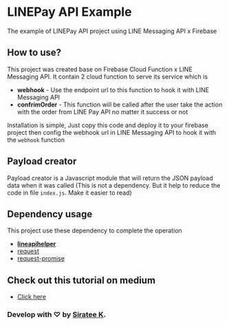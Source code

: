 # LINEPay API Example
The example of LINEPay API project using LINE Messaging API x Firebase

## How to use?
This project was created base on Firebase Cloud Function x LINE Messaging API. It contain 2 cloud function to serve its service which is
* **webhook** - Use the endpoint url to this function to hook it with LINE Messaging API
* **confrimOrder** - This function will be called after the user take the action with the order from LINE Pay API no matter it success or not


Installation is simple, Just copy this code and deploy it to your firebase project then config the webhook url in LINE Messaging API to hook it with the `webhook` function

## Payload creator
Payload creator is a Javascript module that will return the JSON payload data when it was called (This is not a dependency. But it help to reduce the code in file `index.js`. Make it easier to read)

## Dependency usage
This project use these dependency to complete the operation
* **[lineapihelper](https://www.npmjs.com/package/lineapihelper)**
* [request](https://www.npmjs.com/package/request)
* [request-promise](https://www.npmjs.com/package/request-promise)

## Check out this tutorial on medium
* [Click here](https://sirateek.me)

### Develop with ♡ by [Siratee K](https://sirateek.me).
